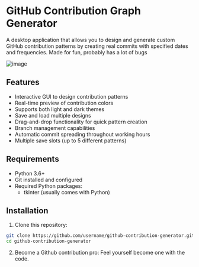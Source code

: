 # GitHub Contribution Graph Generator

A desktop application that allows you to design and generate custom GitHub contribution patterns by creating real commits with specified dates and frequencies. Made for fun, probably has a lot of bugs

![image](https://github.com/user-attachments/assets/f441a18c-12db-4444-8f29-e66db8360364)



## Features

- Interactive GUI to design contribution patterns
- Real-time preview of contribution colors
- Supports both light and dark themes
- Save and load multiple designs
- Drag-and-drop functionality for quick pattern creation
- Branch management capabilities
- Automatic commit spreading throughout working hours
- Multiple save slots (up to 5 different patterns)

## Requirements

- Python 3.6+
- Git installed and configured
- Required Python packages:
  - tkinter (usually comes with Python)

## Installation

1. Clone this repository:
```bash
git clone https://github.com/username/github-contribution-generator.git
cd github-contribution-generator
```
2. Become a Github contribution pro:
Feel yourself become one with the code.
